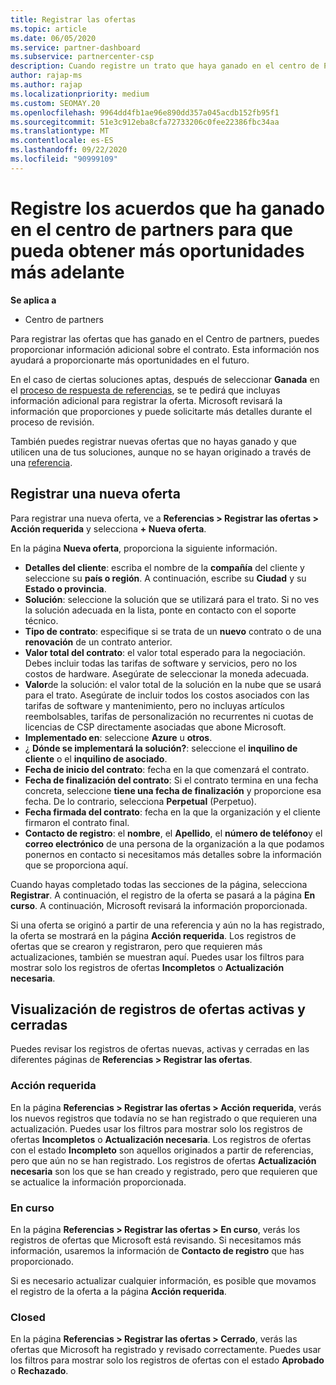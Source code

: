 ```yaml
---
title: Registrar las ofertas
ms.topic: article
ms.date: 06/05/2020
ms.service: partner-dashboard
ms.subservice: partnercenter-csp
description: Cuando registre un trato que haya ganado en el centro de Partners, ayudará a Microsoft a proporcionarle más oportunidades en el futuro.
author: rajap-ms
ms.author: rajap
ms.localizationpriority: medium
ms.custom: SEOMAY.20
ms.openlocfilehash: 9964dd4fb1ae96e890dd357a045acdb152fb95f1
ms.sourcegitcommit: 51e3c912eba8cfa72733206c0fee22386fbc34aa
ms.translationtype: MT
ms.contentlocale: es-ES
ms.lasthandoff: 09/22/2020
ms.locfileid: "90999109"
---
```

# <a name="register-deals-youve-won-in-partner-center-so-you-can-get-more-opportunities-later"></a>Registre los acuerdos que ha ganado en el centro de partners para que pueda obtener más oportunidades más adelante

**Se aplica a**

- Centro de partners

Para registrar las ofertas que has ganado en el Centro de partners, puedes proporcionar información adicional sobre el contrato. Esta información nos ayudará a proporcionarte más oportunidades en el futuro.

En el caso de ciertas soluciones aptas, después de seleccionar **Ganada** en el [proceso de respuesta de referencias](manage-leads.md), se te pedirá que incluyas información adicional para registrar la oferta. Microsoft revisará la información que proporciones y puede solicitarte más detalles durante el proceso de revisión.

También puedes registrar nuevas ofertas que no hayas ganado y que utilicen una de tus soluciones, aunque no se hayan originado a través de una [referencia](referrals.md). 

## <a name="register-a-new-deal"></a>Registrar una nueva oferta

Para registrar una nueva oferta, ve a **Referencias > Registrar las ofertas > Acción requerida** y selecciona **+ Nueva oferta**.

En la página **Nueva oferta**, proporciona la siguiente información.

- **Detalles del cliente**: escriba el nombre de la **compañía** del cliente y seleccione su **país o región**. A continuación, escribe su **Ciudad** y su **Estado o provincia**.
- **Solución**: seleccione la solución que se utilizará para el trato. Si no ves la solución adecuada en la lista, ponte en contacto con el soporte técnico.
- **Tipo de contrato**: especifique si se trata de un **nuevo** contrato o de una **renovación** de un contrato anterior.
- **Valor total del contrato**: el valor total esperado para la negociación. Debes incluir todas las tarifas de software y servicios, pero no los costos de hardware. Asegúrate de seleccionar la moneda adecuada.
- **Valor**de la solución: el valor total de la solución en la nube que se usará para el trato. Asegúrate de incluir todos los costos asociados con las tarifas de software y mantenimiento, pero no incluyas artículos reembolsables, tarifas de personalización no recurrentes ni cuotas de licencias de CSP directamente asociadas que abone Microsoft.
- **Implementado en**: seleccione **Azure** u **otros**.
- ¿ **Dónde se implementará la solución?**: seleccione el **inquilino de cliente** o el **inquilino de asociado**.
- **Fecha de inicio del contrato**: fecha en la que comenzará el contrato.
- **Fecha de finalización del contrato**: Si el contrato termina en una fecha concreta, seleccione **tiene una fecha de finalización** y proporcione esa fecha. De lo contrario, selecciona **Perpetual** (Perpetuo).
- **Fecha firmada del contrato**: fecha en la que la organización y el cliente firmaron el contrato final.
- **Contacto de registro**: el **nombre**, el **Apellido**, el **número de teléfono**y el **correo electrónico** de una persona de la organización a la que podamos ponernos en contacto si necesitamos más detalles sobre la información que se proporciona aquí.

Cuando hayas completado todas las secciones de la página, selecciona **Registrar**. A continuación, el registro de la oferta se pasará a la página **En curso**. A continuación, Microsoft revisará la información proporcionada.

Si una oferta se originó a partir de una referencia y aún no la has registrado, la oferta se mostrará en la página **Acción requerida**. Los registros de ofertas que se crearon y registraron, pero que requieren más actualizaciones, también se muestran aquí. Puedes usar los filtros para mostrar solo los registros de ofertas **Incompletos** o **Actualización necesaria**.

## <a name="viewing-active-and-closed-deal-registrations"></a>Visualización de registros de ofertas activas y cerradas

Puedes revisar los registros de ofertas nuevas, activas y cerradas en las diferentes páginas de **Referencias > Registrar las ofertas**.

### <a name="action-required"></a>Acción requerida

En la página **Referencias > Registrar las ofertas > Acción requerida**, verás los nuevos registros que todavía no se han registrado o que requieren una actualización. Puedes usar los filtros para mostrar solo los registros de ofertas **Incompletos** o **Actualización necesaria**. Los registros de ofertas con el estado **Incompleto** son aquellos originados a partir de referencias, pero que aún no se han registrado. Los registros de ofertas **Actualización necesaria** son los que se han creado y registrado, pero que requieren que se actualice la información proporcionada.

### <a name="in-progress"></a>En curso

En la página **Referencias > Registrar las ofertas > En curso**, verás los registros de ofertas que Microsoft está revisando. Si necesitamos más información, usaremos la información de **Contacto de registro** que has proporcionado.

Si es necesario actualizar cualquier información, es posible que movamos el registro de la oferta a la página **Acción requerida**.

### <a name="closed"></a>Closed

En la página **Referencias > Registrar las ofertas > Cerrado**, verás las ofertas que Microsoft ha registrado y revisado correctamente. Puedes usar los filtros para mostrar solo los registros de ofertas con el estado **Aprobado** o **Rechazado**.
